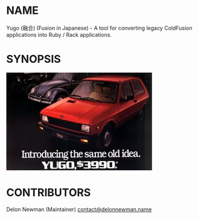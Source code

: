 NAME
====

Yugo (融合) (Fusion in Japanese) - A tool for converting legacy ColdFusion applications
into Ruby / Rack applications.

SYNOPSIS
========

![Yugo Ad](/extra/yugo-ad.jpg)

CONTRIBUTORS
============

Delon Newman (Maintainer) <contact@delonnewman.name>
